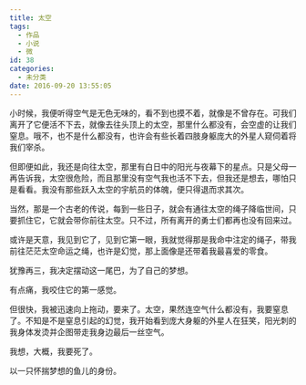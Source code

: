 ```yaml
---
title: 太空
tags:
  - 作品
  - 小说
  - 微
id: 38
categories:
  - 未分类
date: 2016-09-20 13:55:05
---
```


小时候，我便听得空气是无色无味的，看不到也摸不着，就像是不曾存在。可我们离开了它便活不下去，就像去往头顶上的太空，那里什么都没有，会空虚的让我们窒息。哦不，也不是什么都没有，也许会有些长着四肢身躯庞大的外星人窥伺着将我们宰杀。
<!--more-->
但即便如此，我还是向往太空，那里有白日中的阳光与夜幕下的星点。只是父母一再告诉我，太空很危险，而且那里没有空气我也活不下去，但我还是想去，哪怕只是看看。我没有那些跃入太空的宇航员的体魄，便只得退而求其次。
<!--more-->
当然，那是一个古老的传说，每到一些日子，就会有通往太空的绳子降临世间，只要抓住它，它就会带你前往太空。只不过，所有离开的勇士们都再也没有回来过。

或许是天意，我见到它了，见到它第一眼，我就觉得那是我命中注定的绳子，带我前往茫茫太空命运之绳，也许是幻觉，那上面像是还带着我最喜爱的零食。

犹豫再三，我决定摆动这一尾巴，为了自己的梦想。

有点痛，我咬住它的第一感觉。

但很快，我被迅速向上拖动，要来了。太空，果然连空气什么都没有，我要窒息了。不知是不是窒息引起的幻觉，我开始看到庞大身躯的外星人在狂笑，阳光刺的我身体发烫并企图带走我身边最后一丝空气。

我想，大概，我要死了。

以一只怀揣梦想的鱼儿的身份。
